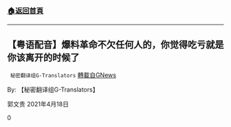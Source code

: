 ###  [:house:返回首頁](https://github.com/ourhimalayas/txt)
---

## 【粤语配音】爆料革命不欠任何人的，你觉得吃亏就是你该离开的时候了
` 秘密翻译组G-Translators` [轉載自GNews](https://gnews.org/zh-hans/1127104/)

By: 【秘密翻译组G-Translators】

郭文贵
2021年4月18日

0
